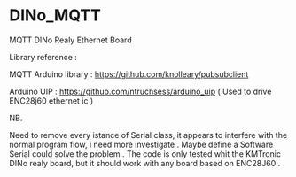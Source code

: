 # DINo_MQTT

MQTT DINo Realy Ethernet Board

Library reference :

  MQTT Arduino library : https://github.com/knolleary/pubsubclient
  
  Arduino UIP : https://github.com/ntruchsess/arduino_uip ( Used to drive ENC28j60 ethernet ic )


NB. 
  
  Need to remove every istance of Serial class, it appears to interfere with the normal program flow, i need more investigate . 
  Maybe define a Software Serial could solve the problem .
  The code is only tested whit the KMTronic DINo realy board, but it should work with any board based on ENC28J60 .
  

